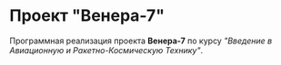 # Проект "Венера-7"
Программная реализация проекта **Венера-7** по курсу *"Введение в Авиационную и Ракетно-Космическую Технику"*.
